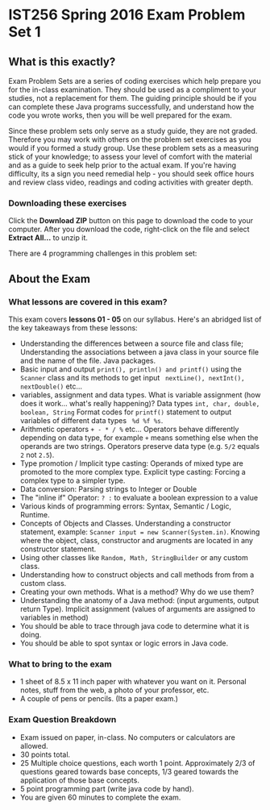 # IST256 Spring 2016 Exam Problem Set 1

## What is this exactly?
Exam Problem Sets are a series of coding exercises which help prepare you for the in-class examination. They should be used as a compliment to your studies, not a replacement for them. The guiding principle should be if you can complete these Java programs successfully, and understand how the code you wrote works, then you will be well prepared for the exam.

Since these problem sets only serve as a study guide, they are not graded. Therefore you may work with others on the problem set exercises as you would if you formed a study group.  Use these problem sets as a measuring stick of your knowledge; to assess your level of comfort with the material and as a guide to seek help prior to the actual exam. If you're having difficulty, its a sign you need remedial help - you should seek office hours and review class video, readings and coding activities with greater depth. 

### Downloading these exercises

Click the **Download ZIP** button on this page to download the code to your computer. After you download the code, right-click on the file and select **Extract All...** to unzip it.

There are 4 programming challenges in this problem set:

## About the Exam ##
### What lessons are covered in this exam?
This exam covers **lessons 01 - 05** on our syllabus. Here's an abridged list of the key takeaways from these lessons:
- Understanding the differences between a source file and class file; Understanding the associations between a java class in your source file and the name of the file. Java packages.
- Basic input and output ```print(), println() and printf()``` using the ```Scanner``` class and its methods to get input ``` nextLine(), nextInt(), nextDouble()``` etc...
- variables, assignment and data types. What is variable assignment (how does it work... what's really happening)? Data types ```int, char, double, boolean, String``` Format codes for ```printf()``` statement to output variables of different data types ``` %d %f %s```.
- Arithmetic operators ``` + - * / % ``` etc... Operators behave differently depending on data type, for example ``` + ``` means something else when the operands are two strings. Operators preserve data type (e.g. ``` 5/2 ``` equals ``` 2 ``` not ``` 2.5 ```).
- Type promotion / Implicit type casting: Operands of mixed type are promoted to the more complex type. Explicit type casting: Forcing a complex type to a simpler type.  
- Data conversion: Parsing strings to Integer or Double
- The "inline if" Operator: ``` ? : ``` to evaluate a boolean expression to a value
- Various kinds of programming errors: Syntax, Semantic / Logic, Runtime.
- Concepts of Objects and Classes. Understanding a constructor statement, example: ``` Scanner input = new Scanner(System.in) ```. Knowing where the object, class, constructor and arugments are located in any constructor statement.
- Using other classes like ``` Random, Math, StringBuilder ``` or any custom class.
- Understanding how to construct objects and call methods from from a custom class.
- Creating your own methods. What is a method? Why do we use them?
- Understanding the anatomy of a Java method: (input arguments, output return Type). Implicit assignment (values of arguments are assigned to variables in method)
- You should be able to trace through java code to determine what it is doing.
- You should be able to spot syntax or logic errors in Java code.

### What to bring to the exam
- 1 sheet of 8.5 x 11 inch paper with whatever you want on it. Personal notes, stuff from the web, a photo of your professor, etc.
- A couple of pens or pencils. (Its a paper exam.)

### Exam Question Breakdown
- Exam issued on paper, in-class. No computers or calculators are allowed.
- 30 points total.
- 25 Multiple choice questions, each worth 1 point. Approximately 2/3 of questions geared towards base concepts, 1/3 geared towards the application of those base concepts.
- 5 point programming part (write java code by hand).
- You are given 60 minutes to complete the exam.
